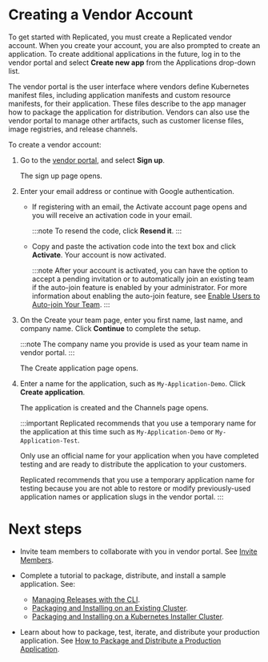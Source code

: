 # Creating a Vendor Account

To get started with Replicated, you must create a Replicated vendor account. When you create your account, you are also prompted to create an application. To create additional applications in the future, log in to the vendor portal and select **Create new app** from the Applications drop-down list.

The vendor portal is the user interface where vendors define Kubernetes manifest files, including application manifests and custom resource manifests, for their application. These files describe to the app manager how to package the application for distribution. Vendors can also use the vendor portal to manage other artifacts, such as customer license files, image registries, and release channels.

To create a vendor account:

1. Go to the [vendor portal](https://vendor.replicated.com), and select **Sign up**.

    The sign up page opens.
3. Enter your email address or continue with Google authentication.

    - If registering with an email, the Activate account page opens and you will receive an activation code in your email.

      :::note
      To resend the code, click **Resend it**.
      :::

    - Copy and paste the activation code into the text box and click **Activate**. Your account is now activated.

      :::note
      After your account is activated, you can have the option to accept a pending invitation or to automatically join an existing team if the auto-join feature is enabled by your administrator. For more information about enabling the auto-join feature, see [Enable Users to Auto-join Your Team](https://docs.replicated.com/vendor/team-management#enable-users-to-auto-join-your-team).
      :::

4. On the Create your team page, enter you first name, last name, and company name. Click **Continue** to complete the setup.

    :::note
    The company name you provide is used as your team name in vendor portal.
    :::

     The Create application page opens.

5. Enter a name for the application, such as `My-Application-Demo`. Click **Create application**.

    The application is created and the Channels page opens.

   :::important
   Replicated recommends that you use a temporary name for the application at this time such as `My-Application-Demo` or `My-Application-Test`.

   Only use an official name for your application when you have completed testing and are ready to distribute the application to your customers.

   Replicated recommends that you use a temporary application name for testing because you are not able to restore or modify previously-used application names or application slugs in the vendor portal.
   :::

# Next steps
* Invite team members to collaborate with you in vendor portal. See [Invite Members](team-management#invite-members).
* Complete a tutorial to package, distribute, and install a sample application. See:

   * [Managing Releases with the CLI](tutorial-installing-with-cli).
   * [Packaging and Installing on an Existing Cluster](tutorial-installing-with-existing-cluster).
   * [Packaging and Installing on a Kubernetes Installer Cluster](tutorial-installing-without-existing-cluster).
* Learn about how to package, test, iterate, and distribute your production application. See [How to Package and Distribute a Production Application](distributing-workflow).
